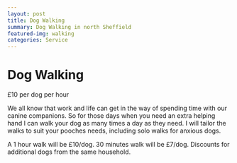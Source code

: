 ```yaml
---
layout: post
title: Dog Walking
summary: Dog Walking in north Sheffield
featured-img: walking
categories: Service
---
```


# Dog Walking

£10 per dog per hour

We all know that work and life can get in the way of spending time with our canine companions. So for those days when you need an extra helping hand I can walk your dog as many times a day as they need. I will tailor the walks to suit your pooches needs, including solo walks for anxious dogs.

A 1 hour walk will be £10/dog. 30 minutes walk will be £7/dog. Discounts for additional dogs from the same household.
